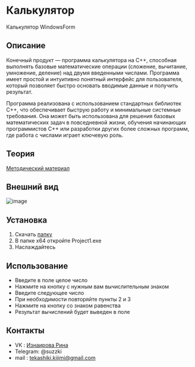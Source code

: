 # Калькулятор

Калькулятор WindowsForm

## Описание

   Конечный продукт — программа калькулятора на C++, способная выполнять базовые математические операции (сложение, вычитание, умножение, деление) над двумя введенными числами. Программа имеет простой и интуитивно понятный интерфейс для пользователя, который позволяет быстро основать вводимые данные и получить результат. 
  
   Программа реализована с использованием стандартных библиотек C++, что обеспечивает быструю работу и минимальные системные требования. Oна может быть использована для решения базовых математических задач в повседневной жизни, обучения начинающих программистов C++ или разработки других более сложных программ, где работа с числами играет ключевую роль.

## Теория
[Методический материал](https://www.ncfu.ru/export/uploads/imported-from-dle/op/doclinks2017/23_Metod_PnaYVUKPLR_11.03.02.pdf)

## Внешний вид
![image](https://sun9-50.userapi.com/impg/PFfoZLNChLoe7qnU9xKyRK62zuUy0oHKa0nSng/yrfWI_DJRhA.jpg?size=430x437&quality=96&sign=0f1940ec114a2d7af15ef1920e0cb814&type=album)


## Установка

1. Скачать [папку](https://drive.google.com/file/d/1wdb0ov7OS04-vFWPC3waU-re0Z1M0ckS/view)
2. В папке x64 откройте Project1.exe
3. Наслаждайтесь

## Использование

- Введите в поле целое число
- Нажмите на кнопку с нужным вам вычислительным знаком
- Введите следующее число
- При необходимости повторяйте пункты 2 и 3
- Нажмите на кнопку со знаком равенства
- Результат вычислений будет выведен в поле
## Контакты
- VK : [Изнаирова Рина](https://vk.com/sadzzuki)
- Telegram: @suzzki
- mail : tekashiki.kijimi@gmail.com

